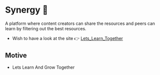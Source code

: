 # Synergy :handshake:
A platform where content creators can share the resources and peers can learn by filtering out the best resources.
- Wish to have a look at the site :point_right: [Lets_Learn_Together](https://lets-grow-together.herokuapp.com/)

## Motive
 - Lets Learn And Grow Together
